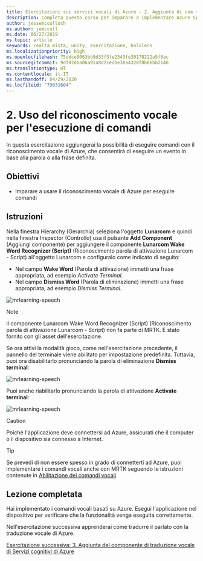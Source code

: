 ```yaml
---
title: Esercitazioni sui servizi vocali di Azure - 2. Aggiunta di una modalità offline per la traduzione locale da voce a testo
description: Completa questo corso per imparare a implementare Azure Speech SDK in un'applicazione di realtà mista.
author: jessemcculloch
ms.author: jemccull
ms.date: 06/27/2019
ms.topic: article
keywords: realtà mista, unity, esercitazione, hololens
ms.localizationpriority: high
ms.openlocfilehash: 75ddce9063bb9d33f5fe2343fe30178222a5f8ac
ms.sourcegitcommit: 9df82dba06a91a8d2cedbe38a4328f8b86bb2146
ms.translationtype: HT
ms.contentlocale: it-IT
ms.lasthandoff: 04/29/2020
ms.locfileid: "79031604"
---
```

# <a name="2-using-speech-recognition-to-execute-commands"></a>2. Uso del riconoscimento vocale per l'esecuzione di comandi

In questa esercitazione aggiungerai la possibilità di eseguire comandi con il riconoscimento vocale di Azure, che consentirà di eseguire un evento in base alla parola o alla frase definita.

## <a name="objectives"></a>Obiettivi

* Imparare a usare il riconoscimento vocale di Azure per eseguire comandi

## <a name="instructions"></a>Istruzioni

Nella finestra Hierarchy (Gerarchia) seleziona l'oggetto **Lunarcom** e quindi nella finestra Inspector (Controllo) usa il pulsante **Add Component** (Aggiungi componente) per aggiungere il componente **Lunarcom Wake Word Recognizer (Script)** (Riconoscimento parola di attivazione Lunarcom - Script) all'oggetto Lunarcom e configuralo come indicato di seguito:

* Nel campo **Wake Word** (Parola di attivazione) immetti una frase appropriata, ad esempio _Activate Terminal_.
* Nel campo **Dismiss Word** (Parola di eliminazione) immetti una frase appropriata, ad esempio _Dismiss Terminal_.

![mrlearning-speech](images/mrlearning-speech/tutorial2-section1-step1-1.png)

> [!NOTE]
> Il componente Lunarcom Wake Word Recognizer (Script) (Riconoscimento parola di attivazione Lunarcom - Script) non fa parte di MRTK. È stato fornito con gli asset dell'esercitazione.

Se ora attivi la modalità gioco, come nell'esercitazione precedente, il pannello del terminale viene abilitato per impostazione predefinita. Tuttavia, puoi ora disabilitarlo pronunciando la parola di eliminazione **Dismiss terminal**:

![mrlearning-speech](images/mrlearning-speech/tutorial2-section1-step1-2.png)

Puoi anche riabilitarlo pronunciando la parola di attivazione **Activate terminal**:

![mrlearning-speech](images/mrlearning-speech/tutorial2-section1-step1-3.png)

> [!CAUTION]
> Poiché l'applicazione deve connettersi ad Azure, assicurati che il computer o il dispositivo sia connesso a Internet.

> [!TIP]
> Se prevedi di non essere spesso in grado di connetterti ad Azure, puoi implementare i comandi vocali anche con MRTK seguendo le istruzioni contenute in [Abilitazione dei comandi vocali](mrlearning-base-ch5.md#enabling-voice-commands).

## <a name="congratulations"></a>Lezione completata

Hai implementato i comandi vocali basati su Azure. Esegui l'applicazione nel dispositivo per verificare che la funzionalità venga eseguita correttamente.

Nell'esercitazione successiva apprenderai come tradurre il parlato con la traduzione vocale di Azure.

[Esercitazione successiva: 3. Aggiunta del componente di traduzione vocale di Servizi cognitivi di Azure](mrlearning-speechSDK-ch3.md)
